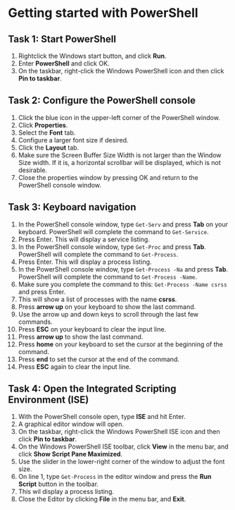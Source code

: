 # Getting started with PowerShell

## Task 1: Start PowerShell
1. Rightclick the Windows start button, and click **Run**.
1. Enter **PowerShell** and click OK.
1. On the taskbar, right-click the Windows PowerShell icon and then click **Pin to taskbar**.


## Task 2: Configure the PowerShell console
1. Click the blue icon in the upper-left corner of the PowerShell window.
1. Click **Properties**.
1. Select the **Font** tab.
1. Configure a larger font size if desired.
1. Click the **Layout** tab.
1. Make sure the Screen Buffer Size Width is not larger than the Window Size width. If it is, a horizontal scrollbar will be displayed, which is not desirable.
1. Close the properties window by pressing OK and return to the PowerShell console window.


## Task 3: Keyboard navigation
1. In the PowerShell console window, type ```Get-Serv``` and press **Tab** on your keyboard. PowerShell will complete the command to ```Get-Service```.
1. Press Enter. This will display a service listing.
1. In the PowerShell console window, type ```Get-Proc``` and press **Tab**. PowerShell will complete the command to ```Get-Process```.
1. Press Enter. This will display a process listing.
1. In the PowerShell console window, type ```Get-Process -Na``` and press **Tab**. PowerShell will complete the command to ```Get-Process -Name```.
1. Make sure you complete the command to this: ```Get-Process -Name csrss``` and press Enter.
1. This will show a list of processes with the name **csrss**.
1. Press **arrow up** on your keyboard to show the last command.
1. Use the arrow up and down keys to scroll through the last few commands.
1. Press **ESC** on your keyboard to clear the input line.
1. Press **arrow up** to show the last command.
1. Press **home** on your keyboard to set the cursor at the beginning of the command.
1. Press **end** to set the cursor at the end of the command.
1. Press **ESC** again to clear the input line.


## Task 4: Open the Integrated Scripting Environment (ISE)
1. With the PowerShell console open, type **ISE** and hit Enter.
1. A graphical editor window will open.
1. On the taskbar, right-click the Windows PowerShell ISE icon and then click **Pin to taskbar**.
1. On the Windows PowerShell ISE toolbar, click **View** in the menu bar, and click **Show Script Pane Maximized**.
1. Use the slider in the lower-right corner of the window to adjust the font size.
1. On line 1, type ```Get-Process``` in the editor window and press the **Run Script** button in the toolbar.
1. This wil display a process listing.
1. Close the Editor by clicking **File** in the menu bar, and **Exit**.



